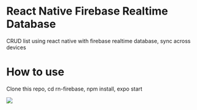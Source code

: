 # React Native Firebase Realtime Database
CRUD list using react native with firebase realtime database, sync across devices

# How to use
Clone this repo, cd rn-firebase, npm install, expo start

![](https://raw.githubusercontent.com/asifsha/rn-firebase/master/demo/firebase.gif)


